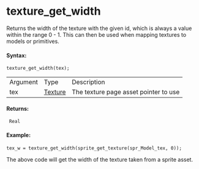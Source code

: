 # texture_get_width

Returns the width of the texture with the given id, which is always a
value within the range 0 - 1. This can then be used when mapping
textures to models or primitives.

#### Syntax:

``` gml
texture_get_width(tex);
```

|          |                                                                                                                                 |                                       |
|----------|---------------------------------------------------------------------------------------------------------------------------------|---------------------------------------|
| Argument | Type                                                                                                                            | Description                           |
| tex      |  [Texture](../../../../../GameMaker_Language/GML_Reference/Asset_Management/Sprites/Sprite_Information/sprite_get_texture)  | The texture page asset pointer to use |

#### Returns:

``` gml
 Real
```

#### Example:

``` gml
tex_w = texture_get_width(sprite_get_texture(spr_Model_tex, 0));
```

The above code will get the width of the texture taken from a sprite
asset.
